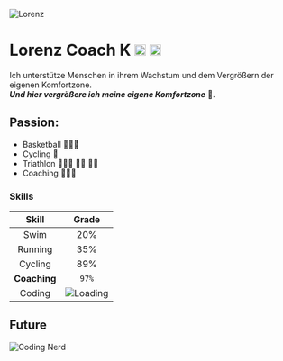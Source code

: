 ![Lorenz](https://media.licdn.com/dms/image/D4E16AQEepXZ_x7XSWg/profile-displaybackgroundimage-shrink_350_1400/0/1717402582928?e=1724889600&v=beta&t=jgv_ytINycbU33mv4SKLc5SxLBBBuwtBr_vLnNFhx70)
# Lorenz Coach K  [<img src="https://upload.wikimedia.org/wikipedia/commons/c/ca/LinkedIn_logo_initials.png" width="20" height="20">](https://www.linkedin.com/in/lorenzkrueger/) [<img src="https://upload.wikimedia.org/wikipedia/commons/e/e7/Instagram_logo_2016.svg" width="20" height="20">](https://www.instagram.com/lorenzkrueger/)

Ich unterstütze Menschen in ihrem Wachstum und dem Vergrößern der eigenen Komfortzone.  
**_Und hier vergrößere ich meine eigene Komfortzone_** 🕺.
<br>  


## Passion:
- Basketball ⛹🏼‍♂️
- Cycling 🚴
- Triathlon 🏊🏼‍♂️ 🚴‍♂️ 🏃🏾
- Coaching 🧑🏼‍⚕️
### Skills
|Skill  |Grade|  
|:--------:|:----:|
|Swim    |   20%|
|Running |   35%|
|Cycling |   89%|
|**Coaching**|   `97%`|
|Coding|![Loading](https://media.tenor.com/wpSo-8CrXqUAAAAi/loading-loading-forever.gif) |

## Future
![Coding Nerd](https://static.karimoos.com/wp-content/uploads/2024/03/Funny-I-Are-Programmer-Programming-Coding-Nerd-Corgi-Dog-Svg.jpg)
